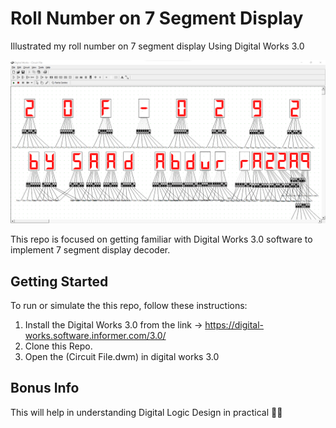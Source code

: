 # Roll Number on 7 Segment Display
 Illustrated my roll number on 7 segment display Using Digital Works 3.0
 
![seven segment display](https://github.com/SaadARazzaq/Roll-Number-on-7-Segment-Display/blob/main/Circuit%20Picture.png)

This repo is focused on getting familiar with Digital Works 3.0 software to implement 7 segment display decoder.

## Getting Started

To run or simulate the this repo, follow these instructions:

1. Install the Digital Works 3.0 from the link -> https://digital-works.software.informer.com/3.0/
2. Clone this Repo.
3. Open the (Circuit File.dwm) in digital works 3.0

## Bonus Info

This will help in understanding Digital Logic Design in practical 🙂🔥
